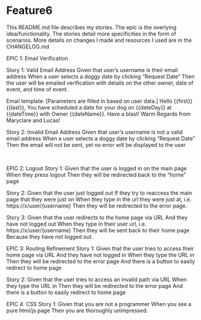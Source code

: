 # Feature6
This README.md file describes my stories. The epic is the overlying idea/functionality. The stories detail more specificities in the form of scenarios. More details on changes I made and resources I used are in the CHANGELOG.md

EPIC 1: Email Verification

Story 1: Valid Email Address
Given that user’s username is their email address 
When a user selects a doggy date by clicking “Request Date” 
Then the user will be emailed verification with details on the other owner, date of event, and time of event.

Email template: [Parameters are filled in based on user data.]
Hello {{first}} {{last}},
You have scheduled a date for your dog on {{dateDay}} at {{dateTime}} with Owner {{dateName}}.
Have a blast!
Warm Regards from Maryclare and Lucas!

Story 2: Invalid Email Address 
Given that user’s username is not a valid email address
When a user selects a doggy date by clicking “Request Date” 
Then the email will not be sent, yet no error will be displayed to the user

 



EPIC 2: Logout
Story 1: 
Given that the user is logged in on the main page
When they press logout 
Then they will be redirected back to the “home” page

Story 2: 
Given that the user just logged out
If they try to reaccess the main page that they were just on
When they type in the url they were just at, i.e. https://x/user/{username} 
Then they will be redirected to the error page.

Story 3:
Given that the user redirects to the home page via URL
And they have not logged out
When they type in their user url, i.e. https://x/user/{username}
Then they will be sent back to their home page
Because they have not logged out.





EPIC 3: Routing Refinement
Story 1: 
Given that the user tries to access their home page via URL
And they have not logged in
When they type the URL in
Then they will be redirected to the error page
And there is a button to easily redirect to home page
  
Story 2: 
Given that the user tries to access an invalid path via URL
When they type the URL in
Then they will be redirected to the error page
And there is a button to easily redirect to home page

EPIC 4: CSS 
Story 1: 
Given that you are not a programmer
When you see a pure html/js page
Then you are thoroughly unimpressed.


